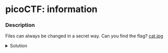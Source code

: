# picoCTF: information
### Description
Files can always be changed in a secret way. Can you find the flag? [cat.jpg](https://mercury.picoctf.net/static/a614a27d4cb251d04c7d2f3f3f76a965/cat.jpg)

<details closed>
<summary>Solution</summary>
  
  
### Flag
```
picoCTF{the_m3tadata_1s_modified}
```
### Detailed Solution
Use `exiftool` to view metadata on the image:
```bash
exiftool cat.jpg
ExifTool Version Number         : 11.88
File Name                       : cat.jpg
...
...
...
License                         : cGljb0NURnt0aGVfbTN0YWRhdGFfMXNfbW9kaWZpZWR9
...
...
...
```
Run a Base64 decode on `cGljb0NURnt0aGVfbTN0YWRhdGFfMXNfbW9kaWZpZWR9` to get the flag!
</details>